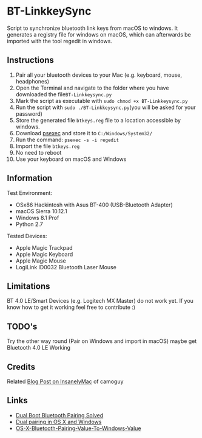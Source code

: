 # BT-LinkkeySync
Script to synchronize bluetooth link keys from macOS to windows.
It generates a registry file for windows on macOS, which can afterwards be imported with the tool regedit in windows.

## Instructions
1. Pair all your bluetooth devices to your Mac (e.g. keyboard, mouse, headphones)
2. Open the Terminal and navigate to the folder where you have downloaded the file`BT-Linkkeysync.py`
2. Mark the script as executable with `sudo chmod +x BT-Linkkeysync.py`
3. Run the script with `sudo ./BT-Linkkeysync.py`(you will be asked for your password)
4. Store the generated file `btkeys.reg` file to a location accessible by windows.
5. Download [psexec](https://technet.microsoft.com/de-de/sysinternals/pxexec.aspx)
   and store it to `C:/Windows/System32/`
6. Run the command:
   `psexec -s -i regedit`
7. Import the file `btkeys.reg`
8. No need to reboot
9. Use your keyboard on macOS and Windows

## Information
Test Environment:

* OSx86 Hackintosh with Asus BT-400 (USB-Bluetooth Adapter)
* macOS Sierra 10.12.1
* Windows 8.1 Prof
* Python 2.7

Tested Devices:

* Apple Magic Trackpad
* Apple Magic Keyboard
* Apple Magic Mouse
* LogiLink ID0032 Bluetooth Laser Mouse

## Limitations
BT 4.0 LE/Smart Devices (e.g. Logitech MX Master) do not work yet.
If you know how to get it working feel free to contribute :)

## TODO's
Try the other way round (Pair on Windows and import in macOS) maybe get Bluetooth 4.0 LE Working

## Credits
Related [Blog Post on InsanelyMac](http://www.insanelymac.com/forum/topic/268837-dual-boot-bluetooth-pairing-solved/) of camoguy

## Links
* [Dual Boot Bluetooth Pairing Solved](http://www.insanelymac.com/forum/topic/268837-dual-boot-bluetooth-pairing-solved/)
* [Dual pairing in OS X and Windows](https://discussions.apple.com/thread/3113227?start=0&tstart=0)
* [OS-X-Bluetooth-Pairing-Value-To-Windows-Value](https://github.com/Soorma07/OS-X-Bluetooth-Pairing-Value-To-Windows-Value)
